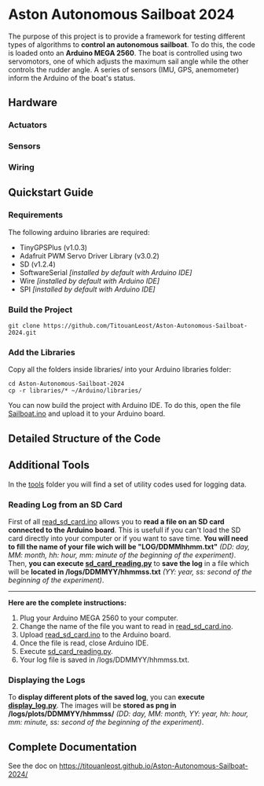 # Aston Autonomous Sailboat 2024

The purpose of this project is to provide a framework for testing different types of algorithms to **control an autonomous sailboat**. To do this, the code is loaded onto an **Arduino MEGA 2560**. The boat is controlled using two servomotors, one of which adjusts the maximum sail angle while the other controls the rudder angle. A series of sensors (IMU, GPS, anemometer) inform the Arduino of the boat's status.


## Hardware

### Actuators


### Sensors


### Wiring


## Quickstart Guide

### Requirements

The following arduino libraries are required:

* TinyGPSPlus (v1.0.3)
* Adafruit PWM Servo Driver Library (v3.0.2)
* SD (v1.2.4)
* SoftwareSerial *[installed by default with Arduino IDE]*
* Wire *[installed by default with Arduino IDE]*
* SPI *[installed by default with Arduino IDE]*

### Build the Project

```console
git clone https://github.com/TitouanLeost/Aston-Autonomous-Sailboat-2024.git
```

### Add the Libraries

Copy all the folders inside libraries/ into your Arduino libraries folder:

```console
cd Aston-Autonomous-Sailboat-2024
cp -r libraries/* ~/Arduino/libraries/
```

You can now build the project with Arduino IDE. To do this, open the file [Sailboat.ino](https://github.com/TitouanLeost/Aston-Autonomous-Sailboat-2024/tree/main/Sailboat/Sailboat.ino) and upload it to your Arduino board.


## Detailed Structure of the Code



## Additional Tools

In the [tools](https://github.com/TitouanLeost/Aston-Autonomous-Sailboat-2024/tree/main/tools) folder you will find a set of utility codes used for logging data.  

### Reading Log from an SD Card

First of all [read_sd_card.ino](https://github.com/TitouanLeost/Aston-Autonomous-Sailboat-2024/tree/main/tools/read_sd_card/read_sd_card.ino) allows you to **read a file on an SD card connected to the Arduino board**. This is usefull if you can't load the SD card directly into your computer or if you want to save time. **You will need to fill the name of your file wich will be "LOG/DDMMhhmm.txt"** *(DD: day, MM: month, hh: hour, mm: minute of the beginning of the experiment)*.  
Then, **you can execute [sd_card_reading.py](https://github.com/TitouanLeost/Aston-Autonomous-Sailboat-2024/tree/main/tools/sd_card_reading.py)** to **save the log** in a file which will be **located in /logs/DDMMYY/hhmmss.txt** *(YY: year, ss: second of the beginning of the experiment)*.  

---

**Here are the complete instructions:**

1. Plug your Arduino MEGA 2560 to your computer.
2. Change the name of the file you want to read in [read_sd_card.ino](https://github.com/TitouanLeost/Aston-Autonomous-Sailboat-2024/tree/main/tools/read_sd_card/read_sd_card.ino).
3. Upload [read_sd_card.ino](https://github.com/TitouanLeost/Aston-Autonomous-Sailboat-2024/tree/main/tools/read_sd_card/read_sd_card.ino) to the Arduino board.
4. Once the file is read, close Arduino IDE.
5. Execute [sd_card_reading.py](https://github.com/TitouanLeost/Aston-Autonomous-Sailboat-2024/tree/main/tools/sd_card_reading.py).
6. Your log file is saved in /logs/DDMMYY/hhmmss.txt.


### Displaying the Logs

To **display different plots of the saved log**, you can **execute [display_log.py](https://github.com/TitouanLeost/Aston-Autonomous-Sailboat-2024/tree/main/tools/display_log.py)**. The images will be **stored as png in /logs/plots/DDMMYY/hhmmss/** *(DD: day, MM: month, YY: year, hh: hour, mm: minute, ss: second of the beginning of the experiment)*.

## Complete Documentation

See the doc on https://titouanleost.github.io/Aston-Autonomous-Sailboat-2024/ 